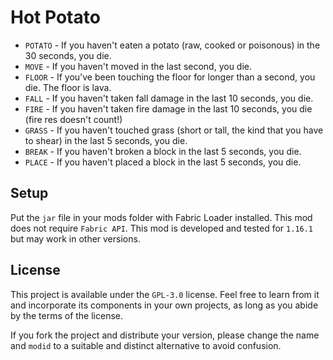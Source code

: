# Hot Potato

* `POTATO` - If you haven't eaten a potato (raw, cooked or poisonous) in the 30 seconds, you die.
* `MOVE` - If you haven't moved in the last second, you die.
* `FLOOR` - If you've been touching the floor for longer than a second, you die. The floor is lava.
* `FALL` - If you haven't taken fall damage in the last 10 seconds, you die.
* `FIRE` - If you haven't taken fire damage in the last 10 seconds, you die (fire res doesn't
  count!)
* `GRASS` - If you haven't touched grass (short or tall, the kind that you have to shear) in the
  last 5 seconds, you die.
* `BREAK` - If you haven't broken a block in the last 5 seconds, you die.
* `PLACE` - If you haven't placed a block in the last 5 seconds, you die.

## Setup

Put the `jar` file in your mods folder with Fabric Loader installed. This mod does not
require `Fabric API`. This mod is developed and tested for `1.16.1` but may work in other versions.

## License

This project is available under the `GPL-3.0` license. Feel free to learn from it and incorporate
its components in your own projects, as long as you abide by the terms of the license.

If you fork the project and distribute your version, please change the name and `modid` to a
suitable and distinct alternative to avoid confusion.
